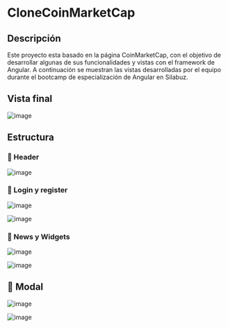 # CloneCoinMarketCap

## Descripción 
Este proyecto esta basado en la página CoinMarketCap, con el objetivo de desarrollar algunas de sus funcionalidades y vistas con el framework de Angular. 
A continuación se muestran las vistas desarrolladas por el equipo durante el bootcamp de especialización de Angular en Silabuz.


## Vista final


![image](https://user-images.githubusercontent.com/97176343/181389422-50c74f45-5862-4bfe-8723-dd1405a1a370.png)


## Estructura

### 📌 Header

![image](https://user-images.githubusercontent.com/97176343/181390117-e5c45de9-bb0f-490d-921f-8c406bf45fcc.png)



###  📌 Login y register


![image](https://user-images.githubusercontent.com/97176343/181390484-0b0755eb-9828-4a79-a1fe-011cc915a54b.png)

![image](https://user-images.githubusercontent.com/97176343/181390856-e053e4f3-c7a2-4689-b53b-cb3c7e0df61d.png)





### 📌 News y Widgets

![image](https://user-images.githubusercontent.com/97176343/181390292-9a6f2a47-7e9a-45de-9608-43f1ab18b236.png)

![image](https://user-images.githubusercontent.com/97176343/181389983-e0818422-d6a7-400a-bfdc-952b46f38c13.png)




##  📌 Modal

![image](https://user-images.githubusercontent.com/97176343/181391040-790db2dc-be5d-490f-8c35-56a6a2daa8b7.png)

![image](https://user-images.githubusercontent.com/97176343/181391164-41d7eb65-5612-44ef-bb08-523929ccac4b.png)



